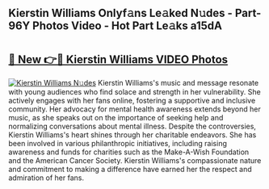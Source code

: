 ## Kierstin Williams Onlyf𝚊ns Le𝚊ked N𝚞des - Part-96Y Photos Video - Hot Part Le𝚊ks a15dA

# <h2><a href="http://ac53638.deff.icu/?id=Kierstin+Williams">🔗 New 👉🔴 Kierstin Williams VIDEO Photos</a></h2>

[![Kierstin Williams N𝚞des](https://i.imgur.com/rIISA9y.gif)](http://ac53638.deff.icu/?id=Kierstin+Williams)
Kierstin Williams's music and message resonate with young audiences who find solace and strength in her vulnerability. She actively engages with her fans online, fostering a supportive and inclusive community. Her advocacy for mental health awareness extends beyond her music, as she speaks out on the importance of seeking help and normalizing conversations about mental illness. Despite the controversies, Kierstin Williams's heart shines through her charitable endeavors. She has been involved in various philanthropic initiatives, including raising awareness and funds for charities such as the Make-A-Wish Foundation and the American Cancer Society. Kierstin Williams's compassionate nature and commitment to making a difference have earned her the respect and admiration of her fans.
